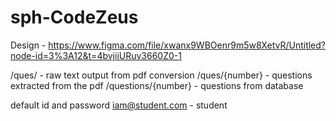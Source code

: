 # sph-CodeZeus
Design - https://www.figma.com/file/xwanx9WBOenr9m5w8XetvR/Untitled?node-id=3%3A12&t=4bvjiiURuv3660Z0-1

/ques/ - raw text output from pdf conversion
/ques/{number} - questions extracted from the pdf
/questions/{number} - questions from database

default id and password 
iam@student.com - student